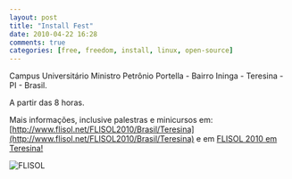 ```yaml
---
layout: post
title: "Install Fest"
date: 2010-04-22 16:28
comments: true
categories: [free, freedom, install, linux, open-source]
---
```


Campus Universitário Ministro Petrônio Portella - Bairro Ininga - Teresina - PI - Brasil.

A partir das 8 horas.

Mais informações, inclusive palestras e minicursos em: [http://www.flisol.net/FLISOL2010/Brasil/Teresina](http://www.flisol.net/FLISOL2010/Brasil/Teresina) e em [FLISOL 2010 em Teresina!](http://www.psl-pi.org/?p=113)

![FLISOL](http://lh5.ggpht.com/_5r9AMhQKuQY/TRiIJiLac2I/AAAAAAAAMIs/1RDehQGcQuo/s800/flisol_21.png)
